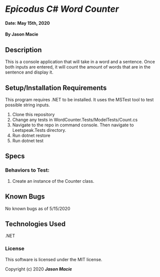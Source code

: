 # _Epicodus C# Word Counter_

#### Date: May 15th, 2020
#### By **Jason Macie**

## Description

This is a console application that will take in a word and a sentence. Once both inputs are entered, it will count the amount of words that are in the sentence and display it.

## Setup/Installation Requirements

This program requires .NET to be installed. It uses the MSTest tool to test possible string inputs.

1. Clone this repository
2. Change any tests in WordCounter.Tests/ModelTests/Count.cs
3. Navigate to the repo in command console. Then navigate to Leetspeak.Tests directory.
4. Run dotnet restore
5. Run dotnet test

## Specs

### Behaviors to Test:

1. Create an instance of the Counter class.

## Known Bugs

No known bugs as of 5/15/2020

## Technologies Used

.NET

### License

This software is licensed under the MIT license.

Copyright (c) 2020 **_Jason Macie_**